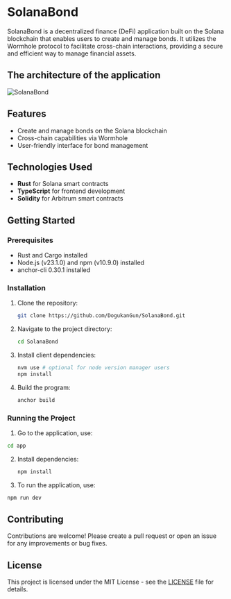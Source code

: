 # SolanaBond

SolanaBond is a decentralized finance (DeFi) application built on the Solana blockchain that enables users to create and manage bonds. It utilizes the Wormhole protocol to facilitate cross-chain interactions, providing a secure and efficient way to manage financial assets.

## The architecture of the application

![SolanaBond](https://github.com/user-attachments/assets/650bb42e-8880-487a-8fda-bf1a9034de15)


## Features

- Create and manage bonds on the Solana blockchain
- Cross-chain capabilities via Wormhole
- User-friendly interface for bond management

## Technologies Used

- **Rust** for Solana smart contracts
- **TypeScript** for frontend development
- **Solidity** for Arbitrum smart contracts

## Getting Started

### Prerequisites

- Rust and Cargo installed
- Node.js (v23.1.0) and npm (v10.9.0) installed
- anchor-cli 0.30.1 installed

### Installation

1. Clone the repository:
   ```bash
   git clone https://github.com/DogukanGun/SolanaBond.git
   ```
2. Navigate to the project directory:
   ```bash
   cd SolanaBond
   ```
3. Install client dependencies:
   ```bash
   nvm use # optional for node version manager users
   npm install
   ```
4. Build the program:
    ```bash
    anchor build
    ```

### Running the Project


1. Go to the application, use:
```bash
cd app
```
2. Install dependencies:
   ```bash
   npm install
   ```

3. To run the application, use:
```bash
npm run dev
```

## Contributing

Contributions are welcome! Please create a pull request or open an issue for any improvements or bug fixes.

## License

This project is licensed under the MIT License - see the [LICENSE](LICENSE) file for details.

